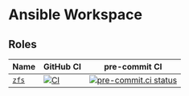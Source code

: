 # Ansible Workspace

## Roles

| Name                                                   | GitHub CI                                                                                                                                                           | pre-commit CI                                                                                                                                                                          |
| ------------------------------------------------------ | ------------------------------------------------------------------------------------------------------------------------------------------------------------------- | -------------------------------------------------------------------------------------------------------------------------------------------------------------------------------------- |
| [`zfs`](https://github.com/f-koehler/ansible-role-zfs) | [![CI](https://github.com/f-koehler/ansible-role-zfs/workflows/CI/badge.svg?event=push)](https://github.com/f-koehler/ansible-role-zfs/actions?query=workflow%3ACI) | [![pre-commit.ci status](https://results.pre-commit.ci/badge/github/f-koehler/ansible-role-zfs/main.svg)](https://results.pre-commit.ci/latest/github/f-koehler/ansible-role-zfs/main) |
